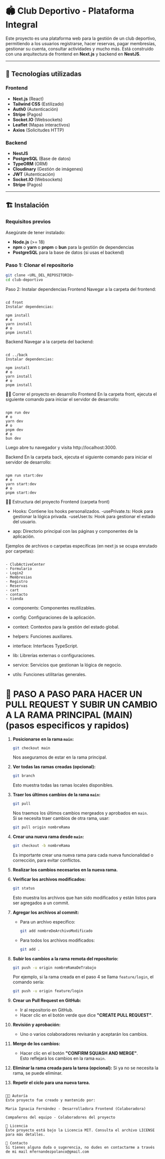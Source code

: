 # 🏟️ Club Deportivo - Plataforma Integral

Este proyecto es una plataforma web para la gestión de un club deportivo, permitiendo a los usuarios registrarse, hacer reservas, pagar membresías, gestionar su cuenta, consultar actividades y mucho más. Está construido con una arquitectura de frontend en **Next.js** y backend en **NestJS**.

---

## 🚀 Tecnologías utilizadas

### Frontend
- **Next.js** (React)
- **Tailwind CSS** (Estilizado)
- **Auth0** (Autenticación)
- **Stripe** (Pagos)
- **Socket.IO** (Websockets)
- **Leaflet** (Mapas interactivos)
- **Axios** (Solicitudes HTTP)

### Backend
- **NestJS**
- **PostgreSQL** (Base de datos)
- **TypeORM** (ORM)
- **Cloudinary** (Gestión de imágenes)
- **JWT** (Autenticación)
- **Socket.IO** (Websockets)
- **Stripe** (Pagos)

---

## 🏗️ Instalación

### Requisitos previos

Asegúrate de tener instalado:

- **Node.js** (>= 18)
- **npm** o **yarn** o **pnpm** o **bun** para la gestión de dependencias
- **PostgreSQL** para la base de datos (si usas el backend)

### Paso 1: Clonar el repositorio

```bash
git clone <URL_DEL_REPOSITORIO>
cd club-deportivo

```

Paso 2: Instalar dependencias
Frontend
Navegar a la carpeta del frontend:

```

cd front
Instalar dependencias:

npm install
# o
yarn install
# o
pnpm install

```


Backend
Navegar a la carpeta del backend:

```

cd ../back
Instalar dependencias:

npm install
# o
yarn install
# o
pnpm install

```

🏃‍♀️ Correr el proyecto en desarrollo
Frontend
En la carpeta front, ejecuta el siguiente comando para iniciar el servidor de desarrollo:

```

npm run dev
# o
yarn dev
# o
pnpm dev
# o
bun dev

```

Luego abre tu navegador y visita http://localhost:3000.

Backend
En la carpeta back, ejecuta el siguiente comando para iniciar el servidor de desarrollo:

```

npm run start:dev
# o
yarn start:dev
# o
pnpm start:dev

```

🧑‍💻 Estructura del proyecto
Frontend (carpeta front)
- Hooks: Contiene los hooks personalizados.
   -usePrivate.ts: Hook para gestionar la lógica privada.
   -useUser.ts: Hook para gestionar el estado del usuario.

- app: Directorio principal con las páginas y componentes de la aplicación.

Ejemplos de archivos o carpetas especificas (en next js se ocupa enrutado por carpetas):

```

- ClubActiveCenter
- Formulario
- Login2
- Membresias
- Registro
- Reservas
- cart
- contacto
- tienda

```

- components: Componentes reutilizables.

- config: Configuraciones de la aplicación.

- context: Contextos para la gestión del estado global.

- helpers: Funciones auxiliares.

- interface: Interfaces TypeScript.

- lib: Librerías externas o configuraciones.

- service: Servicios que gestionan la lógica de negocio.

- utils: Funciones utilitarias generales.



# 🚀 PASO A PASO PARA HACER UN PULL REQUEST Y SUBIR UN CAMBIO A LA RAMA PRINCIPAL (MAIN) (pasos especificos y rapidos)

1. **Posicionarse en la rama `main`:**
   ```bash
   git checkout main   
   ```
   Nos aseguramos de estar en la rama principal.

2. **Ver todas las ramas creadas (opcional):**
   ```bash
   git branch
   ```
   Esto muestra todas las ramas locales disponibles.

3. **Traer los últimos cambios de la rama `main`:**
   ```bash
   git pull
   ```
   Nos traemos los últimos cambios mergeados y aprobados en `main`.  
   Si se necesita traer cambios de otra rama, usar:
   ```bash
   git pull origin nombreRama
   ```

4. **Crear una nueva rama desde `main`:**
   ```bash
   git checkout -b nombreRama
   ```
   Es importante crear una nueva rama para cada nueva funcionalidad o corrección, para evitar conflictos.

5. **Realizar los cambios necesarios en la nueva rama.**

6. **Verificar los archivos modificados:**
   ```bash
   git status
   ```
   Esto muestra los archivos que han sido modificados y están listos para ser agregados a un commit.

7. **Agregar los archivos al commit:**
   - Para un archivo específico:
     ```bash
     git add nombreDeArchivoModificado
     ```
   - Para todos los archivos modificados:
     ```bash
     git add .
     ```

8. **Subir los cambios a la rama remota del repositorio:**
   ```bash
   git push -u origin nombreRamaDeTrabajo
   ```
   Por ejemplo, si la rama creada en el paso 4 se llama `feature/login`, el comando sería:
   ```bash
   git push -u origin feature/login
   ```

9. **Crear un Pull Request en GitHub:**
   - Ir al repositorio en GitHub.
   - Hacer clic en el botón verde que dice **"CREATE PULL REQUEST"**.

10. **Revisión y aprobación:**
    - Uno o varios colaboradores revisarán y aceptarán los cambios.

11. **Merge de los cambios:**
    - Hacer clic en el botón **"CONFIRM SQUASH AND MERGE"**.  
      Esto reflejará los cambios en la rama `main`.

12. **Eliminar la rama creada para la tarea (opcional):**
    Si ya no se necesita la rama, se puede eliminar.

13. **Repetir el ciclo para una nueva tarea.**

```

🧑‍💻 Autoría
Este proyecto fue creado y mantenido por:

Maria Ignacia Fernández - Desarrolladora Frontend (Colaboradora)

Compañeros del equipo - Colaboradores del proyecto

📝 Licencia
Este proyecto está bajo la Licencia MIT. Consulta el archivo LICENSE para más detalles.

📄 Contacto
Si tienes alguna duda o sugerencia, no dudes en contactarme a través de mi mail mfernandezpolanco@gmail.com


```

